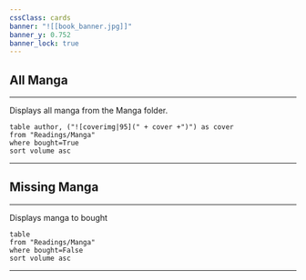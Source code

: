 ```yaml
---
cssClass: cards
banner: "![[book_banner.jpg]]"
banner_y: 0.752
banner_lock: true
---
```


## All Manga
---
Displays all manga from the Manga folder.

```dataview
table author, ("![coverimg|95](" + cover +")") as cover
from "Readings/Manga"
where bought=True
sort volume asc
```

---
## Missing Manga
---
Displays manga to bought

```dataview
table 
from "Readings/Manga"
where bought=False
sort volume asc
```
--- 
